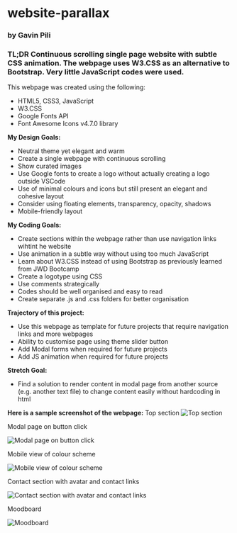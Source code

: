 # website-parallax
### by Gavin Pili

### **TL;DR**  Continuous scrolling single page website with subtle CSS animation.  The webpage uses W3.CSS as an alternative to Bootstrap.  Very little JavaScript codes were used.

This webpage was created using the following:

* HTML5, CSS3, JavaScript
* W3.CSS 
* Google Fonts API
* Font Awesome Icons v4.7.0 library

**My Design Goals:**
* Neutral theme yet elegant and warm
* Create a single webpage with continuous scrolling
* Show curated images
* Use Google fonts to create a logo without actually creating a logo outside VSCode
* Use of minimal colours and icons but still present an elegant and cohesive layout
* Consider using floating elements, transparency, opacity, shadows
* Mobile-friendly layout

**My Coding Goals:**
* Create sections within the webpage rather than use navigation links wihtint he website
* Use animation in a subtle way without using too much JavaScript
* Learn about W3.CSS instead of using Bootstrap as previously learned from JWD Bootcamp
* Create a logotype using CSS
* Use comments strategically
* Codes should be well organised and easy to read
* Create separate .js and .css folders for better organisation

**Trajectory of this project:**
* Use this webpage as template for future projects that require navigation links and more webpages
* Ability to customise page using theme slider button
* Add Modal forms when required for future projects
* Add JS animation when required for future projects

**Stretch Goal:**
* Find a solution to render content in modal page from another source (e.g. another text file) to change content easily without hardcoding in html

**Here is a sample screenshot of the webpage:**
Top section
![Top section](/images/screenshot-web-01.png)


Modal page on button click

![Modal page on button click](/images/screenshot-web-02.png)


Mobile view of colour scheme

![Mobile view of colour scheme](/images/screenshot-mobile-01.png)


Contact section with avatar and contact links

![Contact section with avatar and contact links](/images/screenshot-mobile-02.png)


Moodboard

![Moodboard](/images/moodboard-min-dark.jpg)

